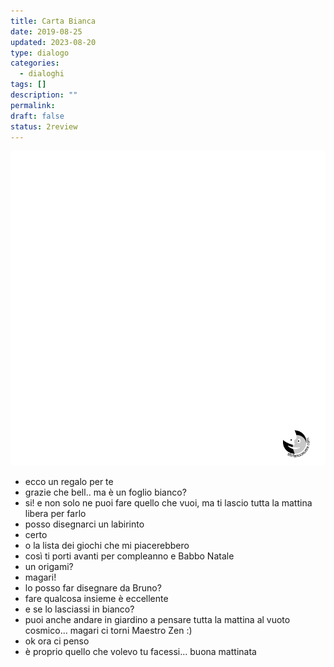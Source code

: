 ```yaml
---
title: Carta Bianca
date: 2019-08-25
updated: 2023-08-20
type: dialogo
categories:
  - dialoghi
tags: []
description: ""
permalink: 
draft: false
status: 2review
---
```

![](../../../assets/img/post/2019/carta-bianca-featured.jpg)

- ecco un regalo per te
- grazie che bell.. ma è un foglio bianco?
- si! e non solo ne puoi fare quello che vuoi, ma ti lascio tutta la mattina libera per farlo
- posso disegnarci un labirinto
- certo
- o la lista dei giochi che mi piacerebbero
- così ti porti avanti per compleanno e Babbo Natale
- un origami?
- magari!
- lo posso far disegnare da Bruno?
- fare qualcosa insieme è eccellente
- e se lo lasciassi in bianco?
- puoi anche andare in giardino a pensare tutta la mattina al vuoto cosmico... magari ci torni Maestro Zen :)
- ok ora ci penso
- è proprio quello che volevo tu facessi... buona mattinata


